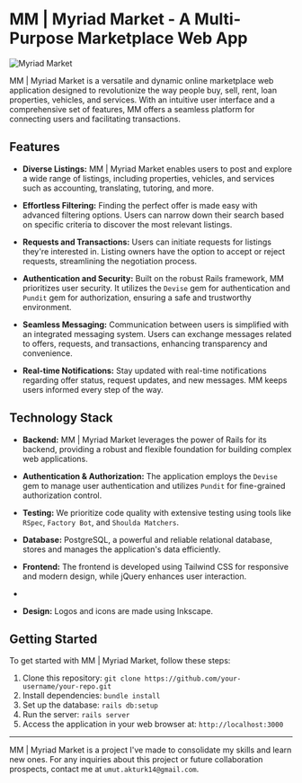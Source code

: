 # MM | Myriad Market - A Multi-Purpose Marketplace Web App

![Myriad Market](https://res.cloudinary.com/dypkxlg1s/image/upload/v1691740131/w5d7mz2usbstjr9d3fwx.svg)

MM | Myriad Market is a versatile and dynamic online marketplace web application designed to revolutionize the way people buy, sell, rent, loan properties, vehicles, and services. With an intuitive user interface and a comprehensive set of features, MM offers a seamless platform for connecting users and facilitating transactions.

## Features

- **Diverse Listings:** MM | Myriad Market enables users to post and explore a wide range of listings, including properties, vehicles, and services such as accounting, translating, tutoring, and more.

- **Effortless Filtering:** Finding the perfect offer is made easy with advanced filtering options. Users can narrow down their search based on specific criteria to discover the most relevant listings.

- **Requests and Transactions:** Users can initiate requests for listings they're interested in. Listing owners have the option to accept or reject requests, streamlining the negotiation process.

- **Authentication and Security:** Built on the robust Rails framework, MM prioritizes user security. It utilizes the `Devise` gem for authentication and `Pundit` gem for authorization, ensuring a safe and trustworthy environment.

- **Seamless Messaging:** Communication between users is simplified with an integrated messaging system. Users can exchange messages related to offers, requests, and transactions, enhancing transparency and convenience.

- **Real-time Notifications:** Stay updated with real-time notifications regarding offer status, request updates, and new messages. MM keeps users informed every step of the way.

## Technology Stack

- **Backend:** MM | Myriad Market leverages the power of Rails for its backend, providing a robust and flexible foundation for building complex web applications.

- **Authentication & Authorization:** The application employs the `Devise` gem to manage user authentication and utilizes `Pundit` for fine-grained authorization control.

- **Testing:** We prioritize code quality with extensive testing using tools like `RSpec`, `Factory Bot`, and `Shoulda Matchers`.

- **Database:** PostgreSQL, a powerful and reliable relational database, stores and manages the application's data efficiently.

- **Frontend:** The frontend is developed using Tailwind CSS for responsive and modern design, while jQuery enhances user interaction.
- 
- **Design:** Logos and icons are made using Inkscape.

## Getting Started

To get started with MM | Myriad Market, follow these steps:

1. Clone this repository: `git clone https://github.com/your-username/your-repo.git`
2. Install dependencies: `bundle install`
3. Set up the database: `rails db:setup`
4. Run the server: `rails server`
5. Access the application in your web browser at: `http://localhost:3000`



---

MM | Myriad Market is a project I've made to consolidate my skills and learn new ones. For any inquiries about this project or future collaboration prospects, contact me at `umut.akturk14@gmail.com`.


